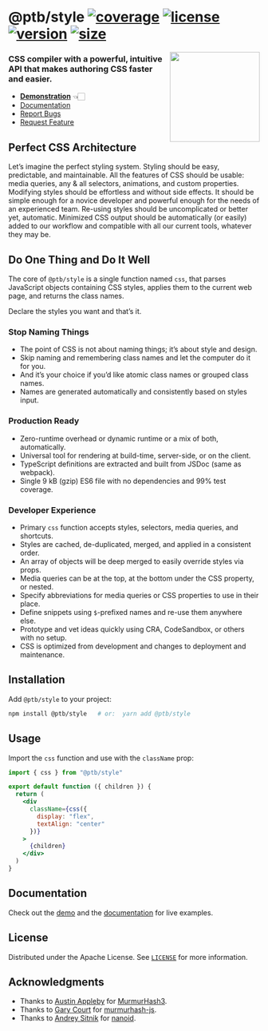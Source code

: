 # @ptb/style [![coverage](https://img.shields.io/coveralls/github/ptb/style?color=696)](https://coveralls.io/github/ptb/style) [![license](https://img.shields.io/npm/l/@ptb/style?color=696)](https://choosealicense.com/licenses/apache-2.0/) [![version](https://img.shields.io/npm/v/@ptb/style?color=696&label=version)](https://www.npmjs.com/package/@ptb/style) [![size](https://img.shields.io/bundlephobia/minzip/@ptb/style?color=696&label=gzip+size)](https://bundlephobia.com/package/@ptb/style)

<img align="right" alt="" height="180" src="docs/logo.svg" width="180" />

### CSS compiler with a powerful, intuitive API that makes authoring CSS faster and easier.

- [**Demonstration**][demo] 👈🏻
- [Documentation][docs]
- [Report Bugs][bugs]
- [Request Feature][talk]

## Perfect CSS Architecture

Let’s imagine the perfect styling system. Styling should be easy, predictable, and maintainable. All the features of CSS should be usable: media queries, any & all selectors, animations, and custom properties. Modifying styles should be effortless and without side effects. It should be simple enough for a novice developer and powerful enough for the needs of an experienced team. Re-using styles should be uncomplicated or better yet, automatic. Minimized CSS output should be automatically (or easily) added to our workflow and compatible with all our current tools, whatever they may be.

## Do One Thing and Do It Well

The core of `@ptb/style` is a single function named `css`, that parses JavaScript objects containing CSS styles, applies them to the current web page, and returns the class names.

Declare the styles you want and that’s it.

### Stop Naming Things

- The point of CSS is not about naming things; it’s about style and design.
- Skip naming and remembering class names and let the computer do it for you.
- And it’s your choice if you’d like atomic class names or grouped class names.
- Names are generated automatically and consistently based on styles input.

### Production Ready

- Zero-runtime overhead or dynamic runtime or a mix of both, automatically.
- Universal tool for rendering at build-time, server-side, or on the client.
- TypeScript definitions are extracted and built from JSDoc (same as webpack).
- Single 9 kB (gzip) ES6 file with no dependencies and 99% test coverage.

### Developer Experience

- Primary `css` function accepts styles, selectors, media queries, and shortcuts.
- Styles are cached, de-duplicated, merged, and applied in a consistent order.
- An array of objects will be deep merged to easily override styles via props.
- Media queries can be at the top, at the bottom under the CSS property, or nested.
- Specify abbreviations for media queries or CSS properties to use in their place.
- Define snippets using `$`-prefixed names and re-use them anywhere else.
- Prototype and vet ideas quickly using CRA, CodeSandbox, or others with no setup.
- CSS is optimized from development and changes to deployment and maintenance.

## Installation

Add `@ptb/style` to your project:

```sh
npm install @ptb/style   # or:  yarn add @ptb/style
```

## Usage

Import the `css` function and use with the `className` prop:

```jsx
import { css } from "@ptb/style"

export default function ({ children }) {
  return (
    <div
      className={css({
        display: "flex",
        textAlign: "center"
      })}
    >
      {children}
    </div>
  )
}
```

## Documentation

Check out the [demo][demo] and the [documentation][docs] for live examples.

## License

Distributed under the Apache License. See [`LICENSE`](LICENSE) for more information.

## Acknowledgments

- Thanks to [Austin Appleby](https://github.com/aappleby) for [MurmurHash3](https://github.com/aappleby/smhasher).
- Thanks to [Gary Court](https://github.com/garycourt) for [murmurhash-js](https://github.com/garycourt/murmurhash-js).
- Thanks to [Andrey Sitnik](https://github.com/ai) for [nanoid](https://github.com/ai/nanoid/blob/main/non-secure/index.js).

[docs]: https://ptb.dev/style/#toc=1
[bugs]: https://github.com/ptb/style/issues
[talk]: https://github.com/ptb/style/discussions

[demo]: https://ptb.dev/style/demo/?x=createElement%28%0A++%22span%22%2C%0A++%7B%0A++++className%3A+css%28%7B%0A++++++bg%3A+%22%239c9%22%2C%0A++++++color%3A+%22%23333%22%2C%0A++++++p%3A+%224px+10px%22%2C%0A++++++display%3A+%22block%22%2C%0A++++++maxWidth%3A+200%2C%0A++++++m%3A+%22auto%22%2C%0A++++++textAlign%3A+%22center%22%2C%0A++++++borderRadius%3A+10%2C%0A++++++border%3A+%222px+solid+%23696%22%2C%0A++++++fontWeight%3A+700%2C%0A++++++fontFamily%3A+%22sans-serif%22%2C%0A++++++fontSize%3A+24%2C%0A++++++animationName%3A+%7B%0A++++++++%220%25%22%3A+%7B%0A++++++++++transform%3A+%22scale3d%281%2C1%2C1%29%22%0A++++++++%7D%2C%0A++++++++%2210%25%2C20%25%22%3A+%7B%0A++++++++++transform%3A%0A++++++++++++%22scale3d%28.9%2C.9%2C.9%29+rotate3d%280%2C0%2C1%2C-3deg%29%22%0A++++++++%7D%2C%0A++++++++%2230%25%2C50%25%2C70%25%2C90%25%22%3A+%7B%0A++++++++++transform%3A%0A++++++++++++%22scale3d%281.1%2C1.1%2C1.1%29+rotate3d%280%2C0%2C1%2C3deg%29%22%0A++++++++%7D%2C%0A++++++++%2240%25%2C60%25%2C80%25%22%3A+%7B%0A++++++++++transform%3A%0A++++++++++++%22scale3d%281.1%2C1.1%2C1.1%29+rotate3d%280%2C0%2C1%2C-3deg%29%22%0A++++++++%7D%2C%0A++++++++to%3A+%7B%0A++++++++++transform%3A+%22scale3d%281%2C1%2C1%29%22%0A++++++++%7D%0A++++++%7D%2C%0A++++++animationDuration%3A+%221s%22%2C%0A++++++animationIterationCount%3A+%22infinite%22%2C%0A++++%7D%29%0A++%7D%2C%0A++%22Buy+Now%21%22%0A%29#t=1
